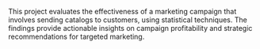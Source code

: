 This project evaluates the effectiveness of a marketing campaign that involves sending catalogs to customers, using statistical techniques.
The findings provide actionable insights on campaign profitability and strategic recommendations for targeted marketing.
